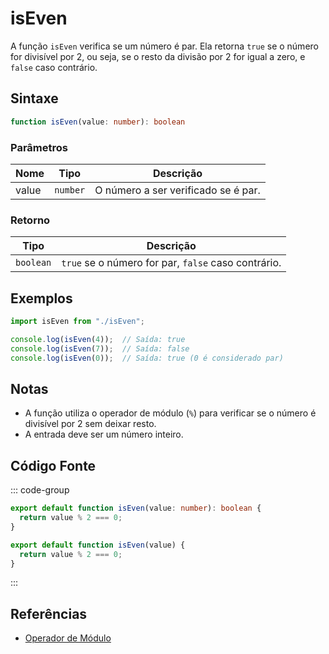 # isEven

A função `isEven` verifica se um número é par. Ela retorna `true` se o número for divisível por 2, ou seja, se o resto da divisão por 2 for igual a zero, e `false` caso contrário.

## Sintaxe

```typescript
function isEven(value: number): boolean
```

### Parâmetros

| Nome  | Tipo     | Descrição                                      |
|-------|----------|------------------------------------------------|
| value | `number` | O número a ser verificado se é par.            |

### Retorno

| Tipo    | Descrição                                       |
|---------|-------------------------------------------------|
| `boolean` | `true` se o número for par, `false` caso contrário. |

## Exemplos

```typescript
import isEven from "./isEven";

console.log(isEven(4));  // Saída: true
console.log(isEven(7));  // Saída: false
console.log(isEven(0));  // Saída: true (0 é considerado par)
```

## Notas

- A função utiliza o operador de módulo (`%`) para verificar se o número é divisível por 2 sem deixar resto.
- A entrada deve ser um número inteiro.

## Código Fonte

::: code-group
```typescript
export default function isEven(value: number): boolean {
  return value % 2 === 0;
}
```

```javascript
export default function isEven(value) {
  return value % 2 === 0;
}
```
::: 

## Referências

- [Operador de Módulo](https://developer.mozilla.org/pt-BR/docs/Web/JavaScript/Reference/Operators/Modulo)